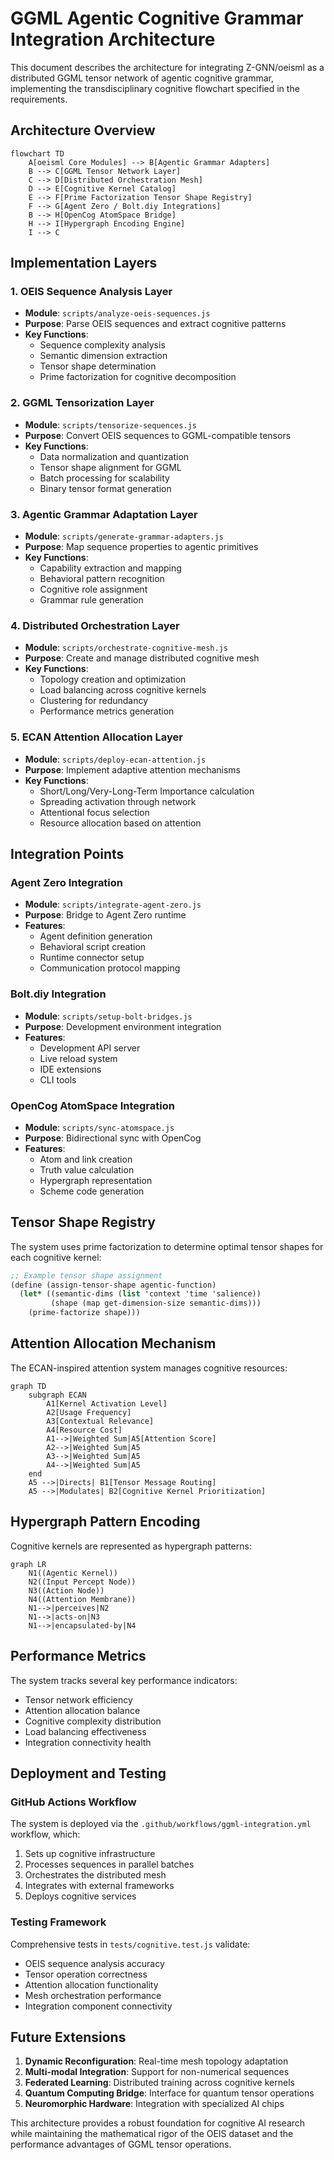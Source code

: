 # GGML Agentic Cognitive Grammar Integration Architecture

This document describes the architecture for integrating Z-GNN/oeisml as a distributed GGML tensor network of agentic cognitive grammar, implementing the transdisciplinary cognitive flowchart specified in the requirements.

## Architecture Overview

```mermaid
flowchart TD
    A[oeisml Core Modules] --> B[Agentic Grammar Adapters]
    B --> C[GGML Tensor Network Layer]
    C --> D[Distributed Orchestration Mesh]
    D --> E[Cognitive Kernel Catalog]
    E --> F[Prime Factorization Tensor Shape Registry]
    F --> G[Agent Zero / Bolt.diy Integrations]
    B --> H[OpenCog AtomSpace Bridge]
    H --> I[Hypergraph Encoding Engine]
    I --> C
```

## Implementation Layers

### 1. OEIS Sequence Analysis Layer
- **Module**: `scripts/analyze-oeis-sequences.js`
- **Purpose**: Parse OEIS sequences and extract cognitive patterns
- **Key Functions**:
  - Sequence complexity analysis
  - Semantic dimension extraction
  - Tensor shape determination
  - Prime factorization for cognitive decomposition

### 2. GGML Tensorization Layer
- **Module**: `scripts/tensorize-sequences.js`
- **Purpose**: Convert OEIS sequences to GGML-compatible tensors
- **Key Functions**:
  - Data normalization and quantization
  - Tensor shape alignment for GGML
  - Batch processing for scalability
  - Binary tensor format generation

### 3. Agentic Grammar Adaptation Layer
- **Module**: `scripts/generate-grammar-adapters.js`
- **Purpose**: Map sequence properties to agentic primitives
- **Key Functions**:
  - Capability extraction and mapping
  - Behavioral pattern recognition
  - Cognitive role assignment
  - Grammar rule generation

### 4. Distributed Orchestration Layer
- **Module**: `scripts/orchestrate-cognitive-mesh.js`
- **Purpose**: Create and manage distributed cognitive mesh
- **Key Functions**:
  - Topology creation and optimization
  - Load balancing across cognitive kernels
  - Clustering for redundancy
  - Performance metrics generation

### 5. ECAN Attention Allocation Layer
- **Module**: `scripts/deploy-ecan-attention.js`
- **Purpose**: Implement adaptive attention mechanisms
- **Key Functions**:
  - Short/Long/Very-Long-Term Importance calculation
  - Spreading activation through network
  - Attentional focus selection
  - Resource allocation based on attention

## Integration Points

### Agent Zero Integration
- **Module**: `scripts/integrate-agent-zero.js`
- **Purpose**: Bridge to Agent Zero runtime
- **Features**:
  - Agent definition generation
  - Behavioral script creation
  - Runtime connector setup
  - Communication protocol mapping

### Bolt.diy Integration
- **Module**: `scripts/setup-bolt-bridges.js`
- **Purpose**: Development environment integration
- **Features**:
  - Development API server
  - Live reload system
  - IDE extensions
  - CLI tools

### OpenCog AtomSpace Integration
- **Module**: `scripts/sync-atomspace.js`
- **Purpose**: Bidirectional sync with OpenCog
- **Features**:
  - Atom and link creation
  - Truth value calculation
  - Hypergraph representation
  - Scheme code generation

## Tensor Shape Registry

The system uses prime factorization to determine optimal tensor shapes for each cognitive kernel:

```scheme
;; Example tensor shape assignment
(define (assign-tensor-shape agentic-function)
  (let* ((semantic-dims (list 'context 'time 'salience))
         (shape (map get-dimension-size semantic-dims)))
    (prime-factorize shape)))
```

## Attention Allocation Mechanism

The ECAN-inspired attention system manages cognitive resources:

```mermaid
graph TD
    subgraph ECAN
        A1[Kernel Activation Level]
        A2[Usage Frequency]
        A3[Contextual Relevance]
        A4[Resource Cost]
        A1-->|Weighted Sum|A5[Attention Score]
        A2-->|Weighted Sum|A5
        A3-->|Weighted Sum|A5
        A4-->|Weighted Sum|A5
    end
    A5 -->|Directs| B1[Tensor Message Routing]
    A5 -->|Modulates| B2[Cognitive Kernel Prioritization]
```

## Hypergraph Pattern Encoding

Cognitive kernels are represented as hypergraph patterns:

```mermaid
graph LR
    N1((Agentic Kernel))
    N2((Input Percept Node))
    N3((Action Node))
    N4((Attention Membrane))
    N1-->|perceives|N2
    N1-->|acts-on|N3
    N1-->|encapsulated-by|N4
```

## Performance Metrics

The system tracks several key performance indicators:
- Tensor network efficiency
- Attention allocation balance
- Cognitive complexity distribution
- Load balancing effectiveness
- Integration connectivity health

## Deployment and Testing

### GitHub Actions Workflow
The system is deployed via the `.github/workflows/ggml-integration.yml` workflow, which:
1. Sets up cognitive infrastructure
2. Processes sequences in parallel batches
3. Orchestrates the distributed mesh
4. Integrates with external frameworks
5. Deploys cognitive services

### Testing Framework
Comprehensive tests in `tests/cognitive.test.js` validate:
- OEIS sequence analysis accuracy
- Tensor operation correctness
- Attention allocation functionality
- Mesh orchestration performance
- Integration component connectivity

## Future Extensions

1. **Dynamic Reconfiguration**: Real-time mesh topology adaptation
2. **Multi-modal Integration**: Support for non-numerical sequences
3. **Federated Learning**: Distributed training across cognitive kernels
4. **Quantum Computing Bridge**: Interface for quantum tensor operations
5. **Neuromorphic Hardware**: Integration with specialized AI chips

This architecture provides a robust foundation for cognitive AI research while maintaining the mathematical rigor of the OEIS dataset and the performance advantages of GGML tensor operations.